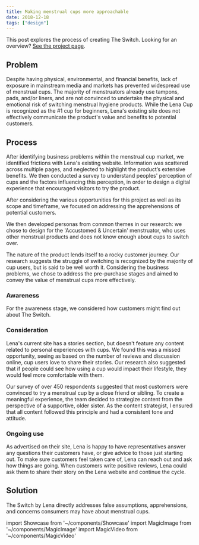 ```yaml
---
title: Making menstrual cups more approachable
date: 2018-12-18
tags: ["design"]
---
```


This post explores the process of creating The Switch. Looking for an overview? [See the project page](/work/the-switch).

## Problem

Despite having physical, environmental, and financial benefits, lack of exposure in mainstream media and markets has prevented widespread use of menstrual cups. The majority of menstruators already use tampons, pads, and/or liners, and are not convinced to undertake the physical and emotional risk of switching menstrual hygiene products. While the Lena Cup is recognized as the #1 cup for beginners, Lena's existing site does not effectively communicate the product's value and benefits to potential customers.

<MagicVideo source="vimeo" path="301757528" />

## Process

After identifying business problems within the menstrual cup market, we identified frictions with Lena's existing website. Information was scattered across multiple pages, and neglected to highlight the product’s extensive benefits. We then conducted a survey to understand peoples' perception of cups and the factors influencing this perception, in order to design a digital experience that encouraged visitors to try the product.

<Showcase
  path="The_Switch/images/product_apprehension"
  type="image"
  source="cloudinary"
  content="Business Problem A: Product Apprehension"
/>

<Showcase
  path="The_Switch/images/established_habits"
  type="image"
  source="cloudinary"
  content="Business Problem B: Established Habits"
/>

After considering the various opportunities for this project as well as its scope and timeframe, we focused on addressing the apprehensions of potential customers.

<Showcase
  path="The_Switch/images/opportunity"
  type="image"
  source="cloudinary"
  content="The opportunity: address apprehensions for those who have not used a menstrual cup before"
/>

We then developed personas from common themes in our research: we chose to design for the 'Accustomed & Uncertain' menstruator, who uses other menstrual products and does not know enough about cups to switch over.

<Showcase
  path="The_Switch/images/persona"
  type="image"
  source="cloudinary"
  content="One of the personas derived from our research: accustomed & uncertain"
/>

The nature of the product lends itself to a rocky customer journey. Our research suggests the struggle of switching is recognized by the majority of cup users, but is said to be well worth it. Considering the business problems, we chose to address the pre-purchase stages and aimed to convey the value of menstrual cups more effectively.

<Showcase
  path="The_Switch/images/customer_journey"
  type="image"
  source="cloudinary"
  content="The customer journey map of someone purchasing a Lena Cup"
/>

### Awareness

For the awareness stage, we considered how customers might find out about The Switch.

<Showcase
  path="The_Switch/videos/instagram"
  type="video"
  orientation="media-left"
  source="cloudinary"
  content="Because Lena is an online brand, social media is a seamless touchpoint. Instagram ads capture mobile customers, as well as promote Lena's presence."
/>

<Showcase
  path="The_Switch/videos/facebook"
  type="video"
  source="cloudinary"
  content="Facebook ads capture desktop users and promote Lena’s page."
/>

<Showcase
  path="The_Switch/videos/purchase"
  type="video"
  source="cloudinary"
  content="The final step of the onboarding emphasizes Lena's customer satisfaction policy and reminds visitors that they can return their cup for a full refund."
/>

### Consideration

Lena's current site has a stories section, but doesn't feature any content related to personal experiences with cups. We found this was a missed opportunity, seeing as based on the number of reviews and discussion online, cup users love to share their stories. Our research also suggested that if people could see how using a cup would impact their lifestyle, they would feel more comfortable with them.

Our survey of over 450 respondents suggested that most customers were convinced to try a menstrual cup by a close friend or sibling. To create a meaningful experience, the team decided to strategize content from the perspective of a supportive, older sister. As the content strategist, I ensured that all content followed this principle and had a consistent tone and attitude.

<Showcase
  path="The_Switch/images/stories"
  type="image"
  source="cloudinary"
  content="Using personal stories on the Lena website could help give potential customers the confidence to try a Lena cup."
/>

### Ongoing use

As advertised on their site, Lena is happy to have representatives answer any questions their customers have, or give advice to those just starting out. To make sure customers feel taken care of, Lena can reach out and ask how things are going. When customers write positive reviews, Lena could ask them to share their story on the Lena website and continue the cycle.

<Showcase
  path="The_Switch/images/email"
  type="image"
  source="cloudinary"
  content="Lena can leverage the enthusiasm of happy customers to increase adoption of menstrual cups while making customers feel like part of a community."
/>

## Solution

The Switch by Lena directly addresses false assumptions, apprehensions, and concerns consumers may have about menstrual cups.

<MagicVideo source="vimeo" path="301758677" />

<Showcase
  path="The_Switch/videos/landing"
  type="video"
  source="cloudinary"
  content="Leveraging the brand's #1 status and encouraging visitor engagement, The Switch acts as a hero element on Lena's landing page to capture newcomers. Lena's existing home page content remains below."
/>

<Showcase
  path="The_Switch/videos/walkthrough"
  type="video"
  source="cloudinary"
  content="The Switch aims to efficiently and clearly answer potential customers’ questions."
/>

<Showcase
  path="The_Switch/videos/secondary"
  type="video"
  source="cloudinary"
  content="Each step of the onboarding has secondary information associated with it to answer follow-up questions."
/>

import Showcase from '~/components/Showcase'
import MagicImage from '~/components/MagicImage'
import MagicVideo from '~/components/MagicVideo'
